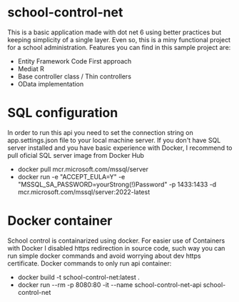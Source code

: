 # school-control-net
This is a basic application made with dot net 6 using better practices but keeping simplicity of a single layer. Even so, this is a miny functional project for a school administration.
Features you can find in this sample project are:
* Entity Framework Code First approach
* Mediat R
* Base controller class / Thin controllers
* OData implementation

# SQL configuration
In order to run this api you need to set the connection string on app.settings.json file to your local machine server.
If you don't have SQL server installed and you have basic experience with Docker, I recommend to pull oficial SQL server image from Docker Hub
* docker pull mcr.microsoft.com/mssql/server
* docker run -e "ACCEPT_EULA=Y" -e "MSSQL_SA_PASSWORD=yourStrong(!)Password" -p 1433:1433 -d mcr.microsoft.com/mssql/server:2022-latest

# Docker container
School control is containarized using docker. For easier use of Containers with Docker I disabled https redirection in source code, such way you can run simple docker commands and avoid worrying about dev https certificate.
Docker commands to only run api container:
* docker build -t school-control-net:latest .
* docker run --rm -p 8080:80 -it  --name school-control-net-api school-control-net
